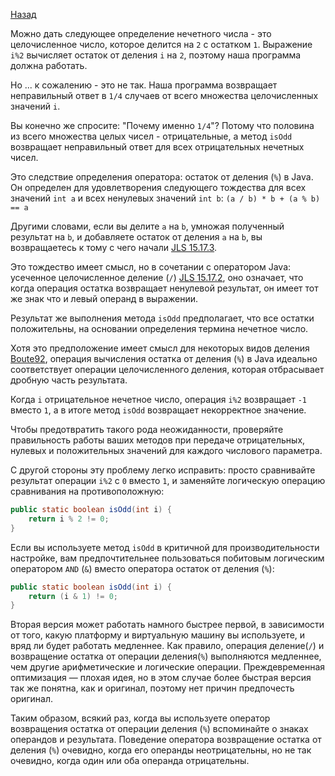 [Назад](https://github.com/YaroslavMizgirev/JavaPuzzlers/blob/main/Puzzle1-Oddity/README.md)

Можно дать следующее определение нечетного числа - это целочисленное число, которое делится на ```2``` с остатком ```1```.
Выражение ```i%2``` вычисляет остаток от деления ```i``` на ```2```, поэтому наша программа должна работать.

Но ... к сожалению - это не так. Наша программа возвращает неправильный ответ в ```1/4``` случаев от всего множества целочисленных значений ```i```.

Вы конечно же спросите: "Почему именно ```1/4```"?
Потому что половина из всего множества целых чисел - отрицательные, а метод ```isOdd``` возвращает неправильный ответ для всех отрицательных нечетных чисел.

Это следствие определения оператора: остаток от деления (```%```) в Java.
Он определен для удовлетворения следующего тождества для всех значений ```int a``` и всех ненулевых значений ```int b```:
```(a / b) * b + (a % b) == a```

Другими словами, если вы делите ```a``` на ```b```, умножая полученный результат на ```b```, и добавляете остаток от деления ```a``` на ```b```, вы возвращаетесь к тому с чего начали [JLS 15.17.3](https://docs.oracle.com/javase/specs/jls/se17/html/jls-15.html#jls-15.17.3).

Это тождество имеет смысл, но в сочетании с оператором Java: усеченное целочисленное деление (```/```) [JLS 15.17.2](https://docs.oracle.com/javase/specs/jls/se17/html/jls-15.html#jls-15.17.2), оно означает, что когда операция остатка возвращает ненулевой результат, он
имеет тот же знак что и левый операнд в выражении.

Результат же выполнения метода ```isOdd``` предполагает, что все остатки положительны, на основании определения термина нечетное число.

Хотя это предположение имеет смысл для некоторых видов деления [Boute92](https://dl.acm.org/doi/10.1145/128861.128862?dl=ACM&coll=portal "Boute, Raymond. “The Euclidean definition of the functions div and mod.” In ACM Transactions on Programming Languages and Systems, Vol. 14, No. 2 (April 1992): 127–144."), операция вычисления остатка от деления (```%```) в Java идеально соответствует операции целочисленного деления, которая отбрасывает дробную часть результата.

Когда ```i``` отрицательное нечетное число, операция ```i%2``` возвращает ```-1``` вместо ```1```, а в итоге метод ```isOdd``` возвращает некорректное значение.

Чтобы предотвратить такого рода неожиданности, проверяйте правильность работы ваших методов при передаче отрицательных, нулевых и положительных значений для каждого числового параметра.

С другой стороны эту проблему легко исправить: просто сравнивайте результат операции ```i%2``` с ```0``` вместо ```1```, и заменяйте логическую операцию сравнивания на противоположную:

```java
public static boolean isOdd(int i) {
    return i % 2 != 0;
}
```

Если вы используете метод ```isOdd``` в критичной для производительности настройке, вам предпочтительнее пользоваться побитовым логическим оператором ```AND``` (```&```) вместо оператора остаток от деления (```%```):

```java
public static boolean isOdd(int i) {
    return (i & 1) != 0;
}
```

Вторая версия может работать намного быстрее первой, в зависимости от того, какую платформу и виртуальную машину вы используете, и вряд ли будет работать медленнее.
Как правило, операция деление(```/```) и возвращение остатка от операции деления(```%```) выполняются медленнее, чем другие арифметические и логические операции.
Преждевременная оптимизация — плохая идея, но в этом случае более быстрая версия так же понятна, как и оригинал, поэтому нет причин предпочесть оригинал.

Таким образом, всякий раз, когда вы используете оператор возвращения остатка от операции деления (```%```) вспоминайте о знаках операндов и результата.
Поведение оператора возвращение остатка от деления (```%```) очевидно, когда его операнды неотрицательны, но не так очевидно, когда один или оба операнда отрицательны.
